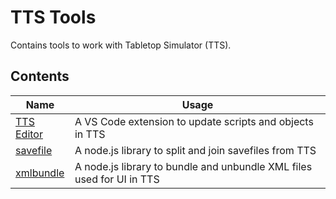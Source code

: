 # TTS Tools

Contains tools to work with Tabletop Simulator (TTS).

## Contents

| Name                                | Usage                                                                 |
| ----------------------------------- | --------------------------------------------------------------------- |
| [TTS Editor](/packages/tts-editor/) | A VS Code extension to update scripts and objects in TTS              |
| [savefile](/packages/savefile/)     | A node.js library to split and join savefiles from TTS                |
| [xmlbundle](/packages/xmlbundle/)   | A node.js library to bundle and unbundle XML files used for UI in TTS |
